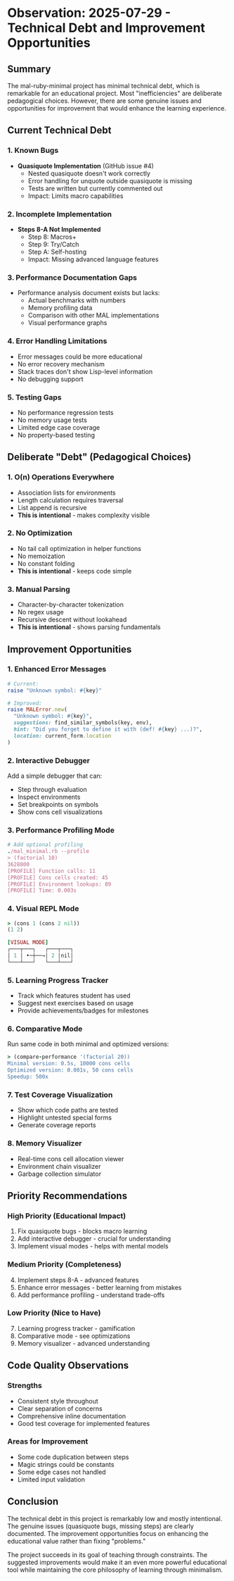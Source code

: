# Observation: 2025-07-29 - Technical Debt and Improvement Opportunities

## Summary
The mal-ruby-minimal project has minimal technical debt, which is remarkable for an educational project. Most "inefficiencies" are deliberate pedagogical choices. However, there are some genuine issues and opportunities for improvement that would enhance the learning experience.

## Current Technical Debt

### 1. Known Bugs
- **Quasiquote Implementation** (GitHub issue #4)
  - Nested quasiquote doesn't work correctly
  - Error handling for unquote outside quasiquote is missing
  - Tests are written but currently commented out
  - Impact: Limits macro capabilities

### 2. Incomplete Implementation
- **Steps 8-A Not Implemented**
  - Step 8: Macros+
  - Step 9: Try/Catch
  - Step A: Self-hosting
  - Impact: Missing advanced language features

### 3. Performance Documentation Gaps
- Performance analysis document exists but lacks:
  - Actual benchmarks with numbers
  - Memory profiling data
  - Comparison with other MAL implementations
  - Visual performance graphs

### 4. Error Handling Limitations
- Error messages could be more educational
- No error recovery mechanism
- Stack traces don't show Lisp-level information
- No debugging support

### 5. Testing Gaps
- No performance regression tests
- No memory usage tests
- Limited edge case coverage
- No property-based testing

## Deliberate "Debt" (Pedagogical Choices)

### 1. O(n) Operations Everywhere
- Association lists for environments
- Length calculation requires traversal
- List append is recursive
- **This is intentional** - makes complexity visible

### 2. No Optimization
- No tail call optimization in helper functions
- No memoization
- No constant folding
- **This is intentional** - keeps code simple

### 3. Manual Parsing
- Character-by-character tokenization
- No regex usage
- Recursive descent without lookahead
- **This is intentional** - shows parsing fundamentals

## Improvement Opportunities

### 1. Enhanced Error Messages
```ruby
# Current:
raise "Unknown symbol: #{key}"

# Improved:
raise MALError.new(
  "Unknown symbol: #{key}",
  suggestions: find_similar_symbols(key, env),
  hint: "Did you forget to define it with (def! #{key} ...)?",
  location: current_form.location
)
```

### 2. Interactive Debugger
Add a simple debugger that can:
- Step through evaluation
- Inspect environments
- Set breakpoints on symbols
- Show cons cell visualizations

### 3. Performance Profiling Mode
```ruby
# Add optional profiling
./mal_minimal.rb --profile
> (factorial 10)
3628800
[PROFILE] Function calls: 11
[PROFILE] Cons cells created: 45
[PROFILE] Environment lookups: 89
[PROFILE] Time: 0.003s
```

### 4. Visual REPL Mode
```ruby
> (cons 1 (cons 2 nil))
(1 2)

[VISUAL MODE]
┌───┬───┐   ┌───┬───┐
│ 1 │ •─┼──→│ 2 │nil│
└───┴───┘   └───┴───┘
```

### 5. Learning Progress Tracker
- Track which features student has used
- Suggest next exercises based on usage
- Provide achievements/badges for milestones

### 6. Comparative Mode
Run same code in both minimal and optimized versions:
```ruby
> (compare-performance '(factorial 20))
Minimal version: 0.5s, 10000 cons cells
Optimized version: 0.001s, 50 cons cells
Speedup: 500x
```

### 7. Test Coverage Visualization
- Show which code paths are tested
- Highlight untested special forms
- Generate coverage reports

### 8. Memory Visualizer
- Real-time cons cell allocation viewer
- Environment chain visualizer
- Garbage collection simulator

## Priority Recommendations

### High Priority (Educational Impact)
1. Fix quasiquote bugs - blocks macro learning
2. Add interactive debugger - crucial for understanding
3. Implement visual modes - helps with mental models

### Medium Priority (Completeness)
4. Implement steps 8-A - advanced features
5. Enhance error messages - better learning from mistakes
6. Add performance profiling - understand trade-offs

### Low Priority (Nice to Have)
7. Learning progress tracker - gamification
8. Comparative mode - see optimizations
9. Memory visualizer - advanced understanding

## Code Quality Observations

### Strengths
- Consistent style throughout
- Clear separation of concerns
- Comprehensive inline documentation
- Good test coverage for implemented features

### Areas for Improvement
- Some code duplication between steps
- Magic strings could be constants
- Some edge cases not handled
- Limited input validation

## Conclusion

The technical debt in this project is remarkably low and mostly intentional. The genuine issues (quasiquote bugs, missing steps) are clearly documented. The improvement opportunities focus on enhancing the educational value rather than fixing "problems."

The project succeeds in its goal of teaching through constraints. The suggested improvements would make it an even more powerful educational tool while maintaining the core philosophy of learning through minimalism.